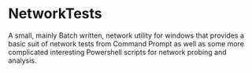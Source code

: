 NetworkTests
============

A small, mainly Batch written, network utility for windows that provides a basic suit of network tests from Command Prompt as well as some more complicated interesting Powershell scripts for network probing and analysis.
